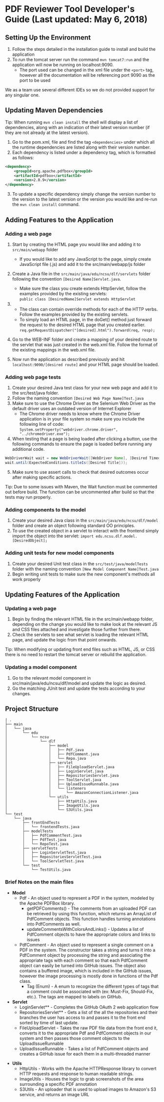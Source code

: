 # PDF Reviewer Tool Developer&#39;s Guide (Last updated: May 6, 2018)

## Setting Up the Environment

1. Follow the steps detailed in the installation guide to install and build the application
2. To run the tomcat server run the command `mvn tomcat7:run` and the application will now be running on localhost:9090.
    * The port used can be changed in the xml file under the `<port>` tag, however all the documentation will be referencing port 9090 as the port to be used

We as a team use several different IDEs so we do not provided support for any singular one.

## Updating Maven Dependencies

Tip: When running `mvn clean install` the shell will display a list of dependencies, along with an indication of their latest version number (if they are not already at the latest version).

1. Go to the pom.xml, file and find the tag `<dependencies>` under which all the runtime dependencies are listed along with their version number.
2. Each dependency is listed under a dependency tag, which is formatted as follows:

```xml
<dependency>
    <groupId>org.apache.pdfbox</groupId>
    <artifactId>pdfbox</artifactId>
    <version>2.0.9</version>
</dependency> 
```

3. To update a specific dependency simply change the version number to the version to the latest version or the version you would like and re-run the `mvn clean install` command.



## Adding Features to the Application

### Adding a web page

1. Start by creating the HTML page you would like and adding it to `src/main/webapp` folder
    * If you would like to add any JavaScript to the page, simply create JavaScript file (.js) and add it to the src/main/webapp/js folder
2. Create a Java file in the `src/main/java/edu/ncsu/dlf/servlets` folder following the convention `[Desired Name]Servlet.java`.
    * Make sure the class you create extends HttpServlet, follow the examples provided by the existing servlets: <br> `public class [DesiredName]Servlet extends HttpServlet`
3. 
    * The class can contain override methods for each of the HTTP verbs. Follow the examples provided by the existing servlets.
    * To simply load an HTML page, in the doGet() method just forward the request to the desired HTML page that you created earlier.<br>`req.getRequestDispatcher("[desired].html").forward(req, resp);`

4. Go to the WEB-INF folder and create a mapping of your desired route to the servlet that was just created in the web.xml file. Follow the format of the existing mappings in the web.xml file.
5. Now run the application as described previously and hit `localhost:9090/[desired route]` and your HTML page should be loaded.

### Adding web page tests

1. Create your desired Java test class for your new web page and add it to the src/test/java folder.
2. Follow the naming convention `[Desired Web Page Name]Test.java`
3. Make sure to use the Chrome Driver as the Selenium Web Driver as the default driver uses an outdated version of Internet Explorer
    * The Chrome driver needs to know where the Chrome Driver application is in your file system so make sure you include the following line of code: <br> `System.setProperty("webdriver.chrome.driver", "../chromedriver.exe");`
4. When testing that a page is being loaded after clicking a button, use the following commands to ensure the page is loaded before running any additional code.

```java
WebDriverWait wait = new WebDriverWait([WebDriver Name], [Desired Timeout]);
wait.until(ExpectedConditions.titleIs([Desired Title]));
```

5. Make sure to use assert calls to check that desired outcomes occur after making specific actions.

Tip: Due to some issues with Maven, the Wait function must be commented out before build. The function can be uncommented after build so that the tests may run properly.

### Adding components to the model

1. Create your desired Java class in the `src/main/java/edu/ncsu/dlf/model` folder and create an object following standard OO principles.
2. To use the created object in a servlet to interact with the frontend simply import the object into the servlet: `import edu.ncsu.dlf.model.[DesiredObject];`

### Adding unit tests for new model components

1. Create your desired Unit test class in the `src/test/java/modelTests` folder with the naming convention `[New Model Component Name]Test.java`
2. Begin writing unit tests to make sure the new component&#39;s methods all work properly

## Updating Features of the Application

### Updating a web page

1. Begin by finding the relevant HTML file in the src/main/webapp folder, depending on the change you would like to make look at the relevant JS and CSS files attached and investigate those further from there.
2. Check the servlets to see what servlet is loading the relevant HTML page, and update the logic from that point onwards.

Tip: When modifying or updating front end files such as HTML, JS, or CSS there is no need to restart the tomcat server or rebuild the application.

### Updating a model component

1. Go to the relevant model component in src/main/java/edu/ncsu/dlf/model and update the logic as desired.
2. Go the matching JUnit test and update the tests according to your changes.

## Project Structure
````
| .
├── main
│   └── java
│       └── edu
│           └── ncsu
│               └── dlf
│                   ├── model
│                   │   ├── Pdf.java
│                   │   ├── PdfComment.java
│                   │   └── Repo.java
│                   ├── servlet
│                   │   ├── FileUploadServlet.java
│                   │   ├── LoginServlet.java
│                   │   ├── RepositoriesServlet.java
│                   │   ├── ToolServlet.java
│                   │   ├── UploadIssueRunnable.java
│                   │   └── listeners
│                   │       └── AmazonConnectionListener.java
│                   └── utils
│                       ├── HttpUtils.java
│                       ├── ImageUtils.java
│                       └── S3Utils.java
└── test
    └── java
        ├── frontEndTests
        │   └── frontendTests.java
        ├── modelTests
        │   ├── PdfCommentTest.java
        │   ├── PdfTest.java
        │   └── RepoTest.java
        ├── servletTests
        │   ├── LoginServletTest.java
        │   ├── RepositoriesServletTest.java
        │   └── ToolServletTest.java
        └── test
            └── TestUtils.java 
````

### Brief Notes on the main files

* **Model**
    - Pdf - An object used to represent a PDF in the system, modeled by the Apache PDFBox library.
        - getPDFComments() - The comments from an uploaded PDF can be retrieved by using this function, which returns an ArrayList of PdfComment objects. This function handles turning annotations into PdfComments as well.
        - updateCommentsWithColorsAndLinks() - Updates a list of PdfComment objects to have the appropriate colors and links to issues
  - PdfComment - An object used to represent a single comment on a PDF in the system. The constructor takes a string and turns it into a PdfComment object by processing the string and associating the appropriate tags with each comment so that each PdfComment object can easily be turned into GitHub issues. The object also contains a buffered image, which is included in the GitHub issues, however the image processing is mostly done in functions of the Pdf class.
    - Tag (Enum) - A enum to recognize the different types of tags that a comment could be associated with (ex: Must-Fix, Should-Fix, etc.). The tags are mapped to labels on GitHub.
* **Servlet**
  - LoginServlet** - Completes the GitHub OAuth 2 web application flow
  - RepositoriesServlet** - Gets a list of the all the repositories and their branches the user has access to and passes it to the front end sorted by time of last update.
  - FileUploadServlet - Takes the raw PDF file data from the front end it, converts it to the appropriate Pdf and PdfComment objects in our system and then passes those comment objects to the UploadIssueRunnable
  - UploadIssueRunnable - Takes a list of PdfComment objects and creates a GitHub issue for each them in a multi-threaded manner
- **Utils**
  - HttpUtils - Works with the Apache HTTPResponse library to convert HTTP requests and response to human readable strings.
  - ImageUtils - Houses the logic to grab screenshots of the area surrounding a specific PDF annotation
  - S3Utils - An uploader that is used to upload images to Amazon&#39;s S3 service, and returns an image URL